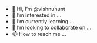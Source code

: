 - 👋 Hi, I’m @vishnuhunt
- 👀 I’m interested in ...
- 🌱 I’m currently learning ...
- 💞️ I’m looking to collaborate on ...
- 📫 How to reach me ...

<!---
vishnuhunt/vishnuhunt is a ✨ special ✨ repository because its `README.md` (this file) appears on your GitHub profile.
You can click the Preview link to take a look at your changes.
--->
